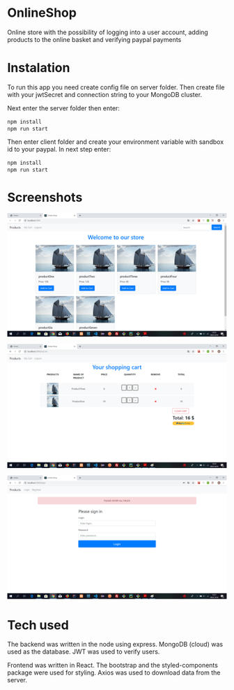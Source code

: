 # OnlineShop

Online store with the possibility of logging into a user account, adding products to the online basket and verifying paypal payments

# Instalation

To run this app you need create config file on server folder. Then create file with your jwtSecret and connection string to your MongoDB cluster.

Next enter the server folder then enter:

```node
npm install
npm run start
```

Then enter client folder and create your environment variable with sandbox id to your paypal. In next step enter:

```node
npm install
npm run start
```

# Screenshots
![github-small](https://github.com/BartekK96/OnlineShop/blob/master/img/img1.png)

![github-small](https://github.com/BartekK96/OnlineShop/blob/master/img/img2.png)

![github-small](https://github.com/BartekK96/OnlineShop/blob/master/img/img3.png)

# Tech used

The backend was written in the node using express. MongoDB (cloud) was used as the database. JWT was used to verify users.

Frontend was written in React. The bootstrap and the styled-components package were used for styling. Axios was used to download data from the server.

